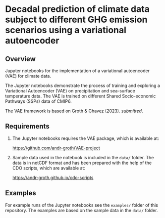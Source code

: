 # Decadal prediction of climate data subject to different GHG emission scenarios using a variational autoencoder

## Overview

Jupyter notebooks for the implementation of a variational autoencoder (VAE) for climate data.

The Jupyter notebooks demonstrate the process of training and exploring a Variational Autoencoder (VAE) on precipitation and sea-surface temperature data. The VAE is trained on different Shared Socio-economic Pathways (SSPs) data of CMIP6.

The VAE framework is based on Groth & Chavez (2023). _submitted_.

## Requirements

1. The Jupyter notebooks requires the VAE package, which is available at:

    https://github.com/andr-groth/VAE-project

2. Sample data used in the notebook is included in the `data/` folder. The data is in netCDF format and has been prepared with the help of the CDO scripts, which are available at:

    https://andr-groth.github.io/cdo-scripts


## Examples

For example runs of the Jupyter notebooks see the `examples/` folder of this repository. The examples are based on the sample data in the `data/` folder.
